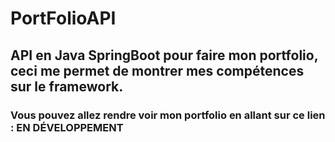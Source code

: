 <h1>PortFolioAPI</h1>

<h2>API en Java SpringBoot pour faire mon portfolio, ceci me permet de montrer mes compétences sur le framework.</h2>

<h3>Vous pouvez allez rendre voir mon portfolio en allant sur ce lien : <span>EN DÉVELOPPEMENT</span></h3>
